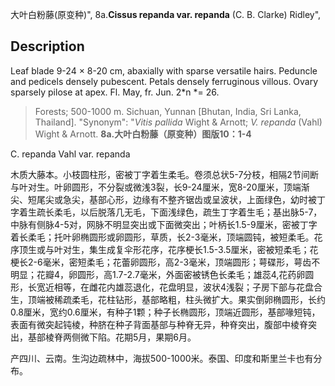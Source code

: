 大叶白粉藤(原变种)",
8a.**Cissus repanda var. repanda** (C. B. Clarke) Ridley",

## Description
Leaf blade 9-24 × 8-20 cm, abaxially with sparse versatile hairs. Peduncle and pedicels densely pubescent. Petals densely ferruginous villous. Ovary sparsely pilose at apex. Fl. May, fr. Jun. 2*n *= 26.

> Forests; 500-1000 m. Sichuan, Yunnan [Bhutan, India, Sri Lanka, Thailand].
  "Synonym": "*Vitis pallida* Wight &amp; Arnott; *V. repanda* (Vahl) Wight &amp; Arnott.
**8a.大叶白粉藤（原变种）图版10：1-4**

C. repanda Vahl var. repanda

木质大藤本。小枝圆柱形，密被丁字着生柔毛。卷须总状5-7分枝，相隔2节间断与叶对生。叶卵圆形，不分裂或微浅3裂，长9-24厘米，宽8-20厘米，顶端渐尖、短尾尖或急尖，基部心形，边缘有不整齐锯齿或呈波状，上面绿色，幼时被丁字着生疏长柔毛，以后脱落几无毛，下面浅绿色，疏生丁字着生毛；基出脉5-7，中脉有侧脉4-5对，网脉不明显突出或下面微突出；叶柄长1.5-9厘米，密被丁字着长柔毛；托叶卵椭圆形或卵圆形，草质，长2-3毫米，顶端圆钝，被短柔毛。花序顶生或与叶对生，集生成复伞形花序，花序梗长1.5-3.5厘米，密被短柔毛；花梗长2-6毫米，密短柔毛；花蕾卵圆形，高2-3毫米，顶端圆形；萼碟形，萼齿不明显；花瓣4，卵圆形，高1.7-2.7毫米，外面密被锈色长柔毛；雄蕊4,花药卵圆形，长宽近相等，在雌花内雄蕊退化，花盘明显，波状4浅裂；子房下部与花盘合生，顶端被稀疏柔毛，花柱钻形，基部略粗，柱头微扩大。果实倒卵椭圆形，长约0.8厘米，宽约0.6厘米，有种子1颗；种子长椭圆形，顶端近圆形，基部喙短钝，表面有微突起钝棱，种脐在种子背面基部与种脊无异，种脊突出，腹部中棱脊突出，基部棱脊两侧微下陷。花期5月，果期6月。

产四川、云南。生沟边疏林中，海拔500-1000米。泰国、印度和斯里兰卡也有分布。
